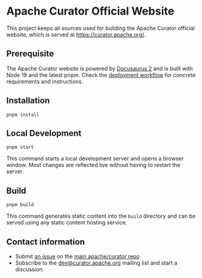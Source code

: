 # Apache Curator Official Website

This project keeps all sources used for building the Apache Curator official website, which is served at https://curator.apache.org/.

## Prerequisite

The Apache Curator website is powered by [Docusaurus 2](https://docusaurus.io/) and is built with Node 19 and the latest pnpm. Check the [deployment workflow](.github/workflows/deploy.yml) for concrete requirements and instructions.

## Installation

```shell
pnpm install
```

## Local Development

```shell
pnpm start
```

This command starts a local development server and opens a browser window. Most changes are reflected live without having to restart the server.

## Build

```shell
pnpm build
```

This command generates static content into the `build` directory and can be served using any static content hosting service.

## Contact information

* Submit [an issue](https://github.com/apache/curator/issues/new) on the [main apache/curator repo](http://github.com/apache/curator)
* Subscribe to the dev@curator.apache.org mailing list and start a discussion.
